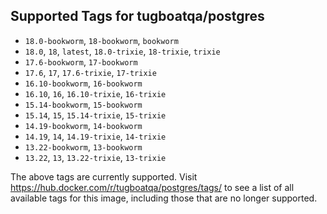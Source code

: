 ## Supported Tags for tugboatqa/postgres

* `18.0-bookworm`, `18-bookworm`, `bookworm`
* `18.0`, `18`, `latest`, `18.0-trixie`, `18-trixie`, `trixie`
* `17.6-bookworm`, `17-bookworm`
* `17.6`, `17`, `17.6-trixie`, `17-trixie`
* `16.10-bookworm`, `16-bookworm`
* `16.10`, `16`, `16.10-trixie`, `16-trixie`
* `15.14-bookworm`, `15-bookworm`
* `15.14`, `15`, `15.14-trixie`, `15-trixie`
* `14.19-bookworm`, `14-bookworm`
* `14.19`, `14`, `14.19-trixie`, `14-trixie`
* `13.22-bookworm`, `13-bookworm`
* `13.22`, `13`, `13.22-trixie`, `13-trixie`

The above tags are currently supported. Visit https://hub.docker.com/r/tugboatqa/postgres/tags/ to see a list of all available tags for this image, including those that are no longer supported.
